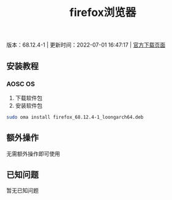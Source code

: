 ﻿---
id: 1088
title: firefox浏览器
toc: true
weight: 1088
---

版本：68.12.4-1 | 更新时间：2022-07-01 16:47:17 | [官方下载页面](http://app.loongapps.cn/#/detail/1088)

## 安装教程 

### AOSC OS 

1. 下载软件包
2. 安装软件包

```bash
sudo oma install firefox_68.12.4-1_loongarch64.deb
```

## 额外操作

无需额外操作即可使用

## 已知问题

暂无已知问题

